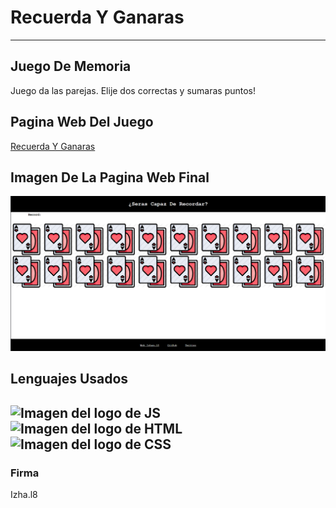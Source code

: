 # Recuerda Y Ganaras

---

## Juego De Memoria 
Juego da las parejas. Elije dos correctas y sumaras puntos!


## Pagina Web Del Juego
[Recuerda Y Ganaras](https://recuerdaygaaras.glitch.me/)

## Imagen De La Pagina Web Final
![FOTO WEB](https://github.com/Izhanl8/RecuerdaYGanaras/blob/main/FotoWebJuego1.PNG)

## Lenguajes Usados
![Imagen del logo de JS](https://upload.wikimedia.org/wikipedia/commons/thumb/9/99/Unofficial_JavaScript_logo_2.svg/1200px-Unofficial_JavaScript_logo_2.svg.png)
![Imagen del logo de HTML](https://costaricamakers.com/wp-content/uploads/2017/08/HTML5_Logo_512.png)
![Imagen del logo de CSS](https://upload.wikimedia.org/wikipedia/commons/thumb/d/d5/CSS3_logo_and_wordmark.svg/1200px-CSS3_logo_and_wordmark.svg.png)
---
### Firma 
Izha.l8
